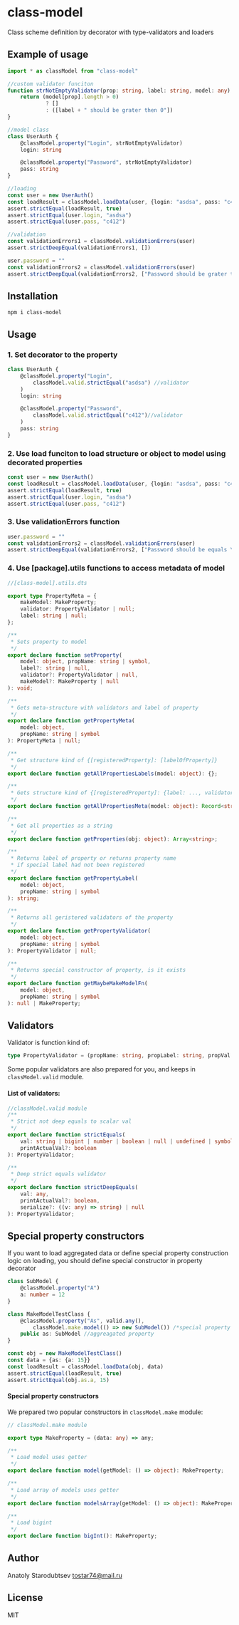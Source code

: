 # class-model
Class scheme definition by decorator with type-validators and loaders


## Example of usage
```typescript
import * as classModel from "class-model"

//custom validator funciton
function strNotEmptyValidator(prop: string, label: string, model: any) {
    return (model[prop].length > 0)
            ? []
            : ([label + " should be grater then 0"])
}

//model class
class UserAuth {
    @classModel.property("Login", strNotEmptyValidator)
    login: string

    @classModel.property("Password", strNotEmptyValidator)
    pass: string
}

//loading
const user = new UserAuth()
const loadResult = classModel.loadData(user, {login: "asdsa", pass: "c412"})
assert.strictEqual(loadResult, true)
assert.strictEqual(user.login, "asdsa")
assert.strictEqual(user.pass, "c412")

//validation
const validationErrors1 = classModel.validationErrors(user)
assert.strictDeepEqual(validationErrors1, [])

user.password = ""
const validationErrors2 = classModel.validationErrors(user)
assert.strictDeepEqual(validationErrors2, ["Password should be grater then 0"])
```


## Installation
`npm i class-model`


## Usage

### 1. Set decorator to the property
```typescript
class UserAuth {
    @classModel.property("Login", 
        classModel.valid.strictEqual("asdsa") //validator
    )
    login: string

    @classModel.property("Password", 
        classModel.valid.strictEqual("c412")//validator
    )
    pass: string
}
```

### 2. Use load funciton to load structure or object to model using decorated properties
```typescript
const user = new UserAuth()
const loadResult = classModel.loadData(user, {login: "asdsa", pass: "c412"})
assert.strictEqual(loadResult, true)
assert.strictEqual(user.login, "asdsa")
assert.strictEqual(user.pass, "c412")
```

### 3. Use validationErrors function
```typescript
user.password = ""
const validationErrors2 = classModel.validationErrors(user)
assert.strictDeepEqual(validationErrors2, ["Password should be equals \"c412\""])
```

### 4. Use [package].utils functions to access metadata of model
```typescript
//[class-model].utils.dts

export type PropertyMeta = {
    makeModel: MakeProperty;
    validator: PropertyValidator | null;
    label: string | null;
};

/**
 * Sets property to model
 */
export declare function setProperty(
    model: object, propName: string | symbol, 
    label?: string | null, 
    validator?: PropertyValidator | null, 
    makeModel?: MakeProperty | null
): void;

/**
 * Gets meta-structure with validators and label of property
 */
export declare function getPropertyMeta(
    model: object, 
    propName: string | symbol
): PropertyMeta | null;

/**
 * Get structure kind of {[registeredProperty]: [labelOfProperty]}
 */
export declare function getAllPropertiesLabels(model: object): {};

/**
 * Gets structure kind of {[registeredProperty]: {label: ..., validators: [...]}}
 */
export declare function getAllPropertiesMeta(model: object): Record<string, PropertyMeta>;

/**
 * Get all properties as a string
 */
export declare function getProperties(obj: object): Array<string>;

/**
 * Returns label of property or returns property name
 * if special label had not been registered
 */
export declare function getPropertyLabel(
    model: object, 
    propName: string | symbol
): string;

/**
 * Returns all geristered validators of the property
 */
export declare function getPropertyValidator(
    model: object, 
    propName: string | symbol
): PropertyValidator | null;

/**
 * Returns special constructor of property, is it exists
 */
export declare function getMaybeMakeModelFn(
    model: object, 
    propName: string | symbol
): null | MakeProperty;
```


## Validators
Validator is function kind of:
```typescript
type PropertyValidator = (propName: string, propLabel: string, propVal: any) => string[]
```
Some popular validators are also prepared for you, and keeps in `classModel.valid` module.

#### List of validators:
```typescript
//classModel.valid module
/**
 * Strict not deep equals to scalar val
 */
export declare function strictEquals(
    val: string | bigint | number | boolean | null | undefined | symbol, 
    printActualVal?: boolean
): PropertyValidator;

/**
 * Deep strict equals validator
 */
export declare function strictDeepEquals(
    val: any, 
    printActualVal?: boolean, 
    serialize?: ((v: any) => string) | null
): PropertyValidator;

```


## Special property constructors
If you want to load aggregated data or define special property construction logic
on loading, you should define special constructor in property decorator

```typescript
class SubModel {
    @classModel.property("A")
    a: number = 12
}

class MakeModelTestClass {
    @classModel.property("As", valid.any(), 
        classModel.make.model(() => new SubModel()) /*special property constructor*/)
    public as: SubModel //aggreagated property
}

const obj = new MakeModelTestClass()
const data = {as: {a: 15}}
const loadResult = classModel.loadData(obj, data)
assert.strictEqual(loadResult, true)
assert.strictEqual(obj.as.a, 15)
```


#### Special property constructors
We prepared two popular constructors in `classModel.make` module:
```typescript
// classModel.make module

export type MakeProperty = (data: any) => any;

/**
 * Load model uses getter
 */
export declare function model(getModel: () => object): MakeProperty;

/**
 * Load array of models uses getter
 */
export declare function modelsArray(getModel: () => object): MakeProperty;

/**
 * Load bigint
 */
export declare function bigInt(): MakeProperty;

```


## Author
Anatoly Starodubtsev
tostar74@mail.ru


## License 
MIT